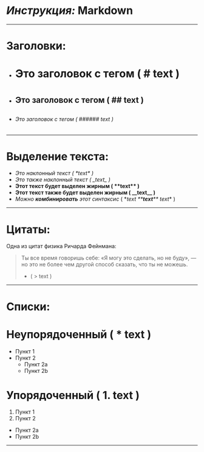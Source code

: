 # *Инструкция:* **Markdown**
___
# Заголовки:
* # Это заголовок с тегом ( # text ) <h1>
* ## Это заголовок с тегом ( ## text ) <h2>
* ###### Это заголовок с тегом ( ###### text ) <h6>
___
# Выделение текста:
* *Это наклонный текст ( \*text\* )*
* _Это также наклонный текст ( \_text\_ )_
* **Этот текст будет выделен жирным ( \*\*text\*\* )**
* __Этот текст также будет выделен жирным  ( \_\_text\_\_ )__
* *Можно **комбинировать** этот синтаксис* ( \**text \*\***text**\*\* text*\* )
___
# Цитаты:
Одна из цитат физика Ричарда Фейнмана:
> Ты все время говоришь себе: «Я могу это 
> сделать, но не буду», — но это не более 
> чем другой способ сказать, что ты не 
> можешь. 
> * ( > text )
___
# Списки:
# Неупорядоченный ( * text )
* Пункт 1
* Пункт 2
  * Пункт 2a
  * Пункт 2b
# Упорядоченный ( 1. text )
1. Пункт 1
2. Пункт 2
  * Пункт 2a
  * Пункт 2b
___